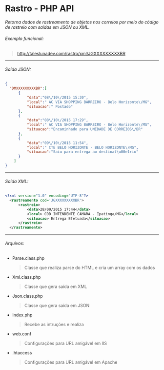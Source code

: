 # Rastro - PHP API
*Retorna dados de rastreamento de objetos nos correios por meio do código de rastreio com saídas em JSON ou XML.*

###### Exemplo funcional:
> http://taleslunadev.com/rastro/xml/JGXXXXXXXXXBR

------------------------------------------

###### Saída JSON:
  ``` JSON
{
	"DMXXXXXXXXXBR":[
		{
			"data":"08\/10\/2015 15:30",
			"local":" AC VIA SHOPPING BARREIRO - Belo Horizonte\/MG",
			"situacao":" Postado"
		},
		{
			"data":"08\/10\/2015 17:29",
			"local":" AC VIA SHOPPING BARREIRO - Belo Horizonte\/MG",
			"situacao":"Encaminhado para UNIDADE DE CORREIOS\/BR"
		},
		{
			"data":"09\/10\/2015 11:54",
			"local":" CTE BELO HORIZONTE - BELO HORIZONTE\/MG",
			"situacao":"Saiu para entrega ao destinat\u00e1rio"
		}
	  ]
  }
  ```

------------------------------------------

###### Saída XML:
  ``` XML
  <?xml version="1.0" encoding="UTF-8"?>
    <rastreamento cod='JGXXXXXXXXXBR'>
	    <rastreio>
		    <data>28/09/2015 17:44</data>
		    <local> CDD INTENDENTE CAMARA - Ipatinga/MG</local>
		    <situacao> Entrega Efetuada</situacao>
	    </rastreio>
    </rastreamento>
  ```

------------------------------------------

###### Arquivos:
  - Parse.class.php
    >Classe que realiza parse do HTML e cria um array com os dados
  
  - Xml.class.php
    >Classe que gera saída em XML
  
  - Json.class.php
    >Classe que gera saída em JSON
  
  - Index.php
    >Recebe as intruções e realiza
  
  - web.conf
    >Configurações para URL amigável em IIS
  
  - .htaccess
    >Configurações para URL amigável em Apache
